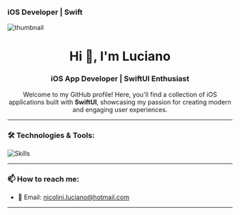 ### iOS Developer | Swift

![thumbnail](https://github.com/user-attachments/assets/10ae5137-bf7a-418d-bb95-d7bf513402a8)

<h1 align="center">Hi 👋, I'm Luciano</h1>
<h3 align="center">iOS App Developer | SwiftUI Enthusiast</h3>

<p align="center">
  Welcome to my GitHub profile! Here, you'll find a collection of iOS applications built with <b>SwiftUI</b>, showcasing my passion for creating modern and engaging user experiences.
</p>

---

### 🛠️ Technologies & Tools:
<p align="left">
  <img src="https://skillicons.dev/icons?i=swift,figma,firebase,html,css,js,linux,git,github" alt="Skills" />
</p>

---

### 📫 How to reach me:
- 📧 Email: [nicolini.luciano@hotmail.com](nicolini.luciano@hotmail.com)
---







